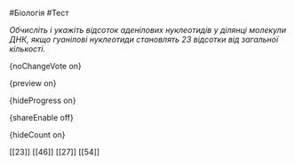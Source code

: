 #Біологія #Тест

*Обчисліть і укажіть відсоток аденілових нуклеотидів у ділянці молекули ДНК, якщо гуанілові нуклеотиди становлять 23 відсотки від загальної кількості.*

{noChangeVote on}

{preview on}

{hideProgress on}

{shareEnable off}

{hideCount on}

[[23]]
[[46]]
[[27]]
[[54]]
